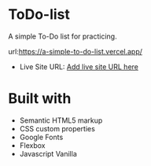 # ToDo-list
A simple To-Do list for practicing.

url:https://a-simple-to-do-list.vercel.app/

- Live Site URL: [Add live site URL here](https://your-live-site-url.com)



# Built with

- Semantic HTML5 markup
- CSS custom properties
- Google Fonts
- Flexbox
- Javascript Vanilla
  
